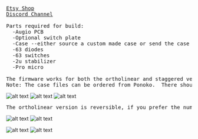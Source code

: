 <pre>
<a href="https://www.etsy.com/shop/DeebsKeebs">Etsy Shop</a>
<a href="https://discord.gg/bxgbeNf">Discord Channel</a>

Parts required for build:
  -Augio PCB
  -Optional switch plate
  -Case --either source a custom made case or send the case files to Ponoko or similar service
  -63 diodes
  -63 switches
  -2u stabilizer
  -Pro micro

The firmware works for both the ortholinear and staggered version
Note: The case files can be ordered from Ponoko.  There should be two open layers, and at least one closed layer in order to clear the USB and bottom of the PCB.
</pre>

![alt text](https://i.imgur.com/Gur67JT.jpg)
![alt text](https://i.imgur.com/GuPMF7Y.jpg)
![alt text](https://i.imgur.com/j1mmju4.jpg)



<pre>
The ortholinear version is reversible, if you prefer the numpad on the right side.  However, the pro micro needs to be flipped.
</pre>

![alt text](https://i.imgur.com/PatkK3w.jpg)
![alt text](https://i.imgur.com/xuGE01p.jpg)

![alt text](https://i.imgur.com/MO0eRQi.jpg)
![alt text](https://i.imgur.com/IYrpj6l.jpg)


